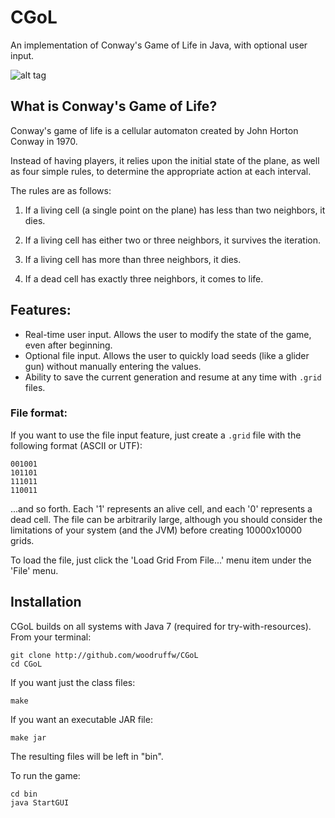 CGoL
======

An implementation of Conway's Game of Life in Java, with optional user input.

![alt tag](https://raw.github.com/woodrufw/CGoL/master/examples/cgol.gif?raw=true)


## What is Conway's Game of Life?
Conway's game of life is a cellular automaton created by John Horton Conway in 1970.

Instead of having players, it relies upon the initial state of the plane, as well as four simple rules, to determine the appropriate action at each interval.

The rules are as follows:

1. If a living cell (a single point on the plane) has less than two neighbors, it dies.

2. If a living cell has either two or three neighbors, it survives the iteration.

3. If a living cell has more than three neighbors, it dies.

4. If a dead cell has exactly three neighbors, it comes to life.

## Features:
+ Real-time user input. Allows the user to modify the state of the game, even after beginning.
+ Optional file input. Allows the user to quickly load seeds (like a glider gun) without manually entering the values.
+ Ability to save the current generation and resume at any time with `.grid` files.

### File format:
If you want to use the file input feature, just create a `.grid` file with the following format (ASCII or UTF):

```
001001
101101
111011
110011
```
...and so forth. Each '1' represents an alive cell, and each '0' represents a dead cell. 
The file can be arbitrarily large, although you should consider the limitations of your system (and the JVM) before creating 10000x10000 grids.

To load the file, just click the 'Load Grid From File...' menu item under the 'File' menu.

## Installation
CGoL builds on all systems with Java 7 (required for try-with-resources).
From your terminal:

```
git clone http://github.com/woodruffw/CGoL
cd CGoL
```

If you want just the class files:
```
make
```

If you want an executable JAR file:
```
make jar
```

The resulting files will be left in "bin".

To run the game:

```
cd bin
java StartGUI
```
